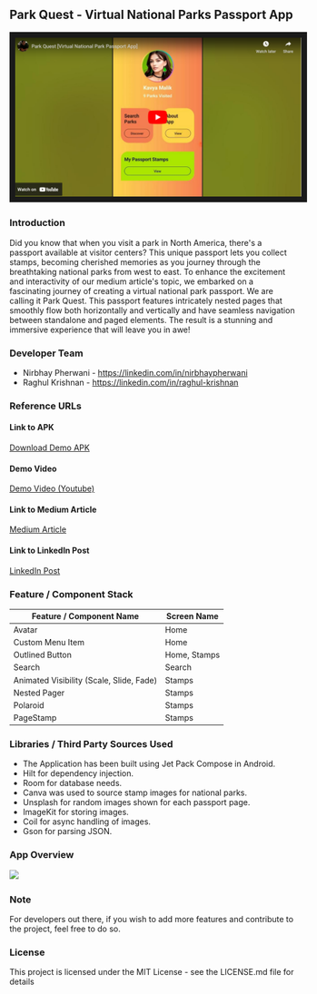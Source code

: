 ## Park Quest - Virtual National Parks Passport App

<a href="http://www.youtube.com/watch?feature=player_embedded&v=2SWVUejbD4E" target="_blank">
<img src="https://github.com/droiddigest/parkquest/blob/master/stamps/youtube_screenshot.png?raw=true" alt="Park Quest Demo Video" border="10" />
</a>


### Introduction
Did you know that when you visit a park in North America, there's a passport available at visitor centers? This unique passport lets you collect stamps, becoming cherished memories as you 
journey through the breathtaking national parks from west to east.
To enhance the excitement and interactivity of our medium article's topic, we embarked on a fascinating journey of creating a virtual national park passport. We are calling it Park Quest. This passport features intricately nested pages that smoothly flow both
horizontally and vertically and have seamless navigation between standalone and paged elements. The result is a stunning and immersive experience that will leave you in awe!

### Developer Team
* Nirbhay Pherwani - https://linkedin.com/in/nirbhaypherwani
* Raghul Krishnan - https://linkedin.com/in/raghul-krishnan

### Reference URLs

#### Link to APK
<a href="https://github.com/droiddigest/parkquest/raw/master/app/release/Park%20Quest.apk">Download Demo APK</a>

#### Demo Video
<a href="https://www.youtube.com/watch?v=2SWVUejbD4E">Demo Video (Youtube)</a>

#### Link to Medium Article
<a href="">Medium Article</a>

#### Link to LinkedIn Post
<a href="">LinkedIn Post</a>

### Feature / Component Stack
| Feature / Component Name | Screen Name |
| --- | --- |
| Avatar  | Home |
| Custom Menu Item | Home |
| Outlined Button | Home, Stamps |
| Search | Search |
| Animated Visibility (Scale, Slide, Fade) | Stamps |
| Nested Pager | Stamps |
| Polaroid | Stamps |
| PageStamp | Stamps |

### Libraries / Third Party Sources Used
* The Application has been built using Jet Pack Compose in Android.
* Hilt for dependency injection.
* Room for database needs. 
* Canva was used to source stamp images for national parks.
* Unsplash for random images shown for each passport page.
* ImageKit for storing images.
* Coil for async handling of images.
* Gson for parsing JSON.

### App Overview

<img src="https://cdn-images-1.medium.com/max/1600/1*SekuYjDdxy9rPHtgUWe4ZA.png"/>

### Note
For developers out there, if you wish to add more features and contribute to the project, feel free to do so. 

### License
This project is licensed under the MIT License - see the LICENSE.md file for details
